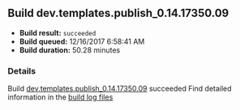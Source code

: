 ## Build dev.templates.publish_0.14.17350.09
- **Build result:** `succeeded`
- **Build queued:** 12/16/2017 6:58:41 AM
- **Build duration:** 50.28 minutes
### Details
Build [dev.templates.publish_0.14.17350.09](https://winappstudio.visualstudio.com/web/build.aspx?pcguid=a4ef43be-68ce-4195-a619-079b4d9834c2&builduri=vstfs%3a%2f%2f%2fBuild%2fBuild%2f24404) succeeded
Find detailed information in the [build log files](https://uwpctdiags.blob.core.windows.net/buildlogs/dev.templates.publish_0.14.17350.09_logs.zip)

